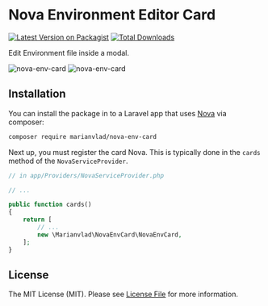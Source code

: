 # Nova Environment Editor Card

[![Latest Version on Packagist](https://img.shields.io/packagist/v/marianvlad/nova-env-card.svg?style=flat-square)](https://packagist.org/packages/marianvlad/nova-env-card)
[![Total Downloads](https://img.shields.io/packagist/dt/marianvlad/nova-env-card.svg?style=flat-square)](https://packagist.org/packages/marianvlad/nova-env-card)

Edit Environment file inside a modal.

![nova-env-card](https://i.imgur.com/qBu3CaE.png)
![nova-env-card](https://i.imgur.com/bqD2qK1.png)

## Installation

You can install the package in to a Laravel app that uses [Nova](https://nova.laravel.com) via composer:

```bash
composer require marianvlad/nova-env-card
```

Next up, you must register the card Nova. This is typically done in the `cards` method of the `NovaServiceProvider`.

```php
// in app/Providers/NovaServiceProvider.php

// ...

public function cards()
{
    return [
        // ...
        new \Marianvlad\NovaEnvCard\NovaEnvCard,
    ];
}
```

## License

The MIT License (MIT). Please see [License File](LICENSE.md) for more information.